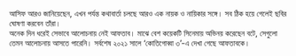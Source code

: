 আসিফ আরও জানিয়েছেন, এখন পর্যন্ত কথাবার্তা চলছে আরও এক নায়ক ও নায়িকার সঙ্গে। সব ঠিক হয়ে গেলেই ছবির ঘোষণা করবেন তাঁরা।  
অনেক দিন ধরেই সেভাবে আলোচনায় নেই আফতাব। মাঝে বেশ কয়েকটি সিনেমায় অভিনয় করেছেন বটে, সেগুলো তেমন আলোচনায় আসতে পারেনি। সর্বশেষ ২০২১ সালে ‘কোতিগোব্বা ৩’-এ দেখা গেছে আফতাবকে।
